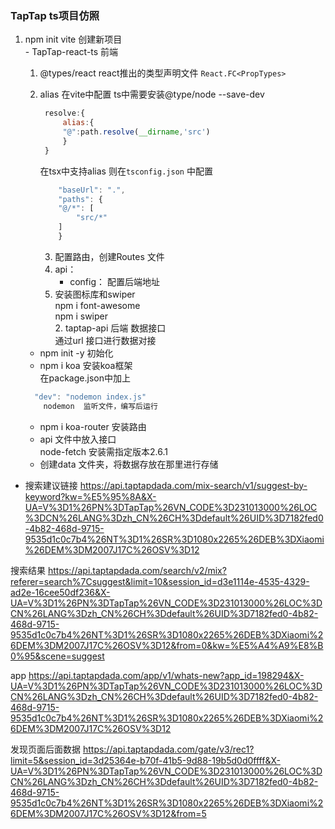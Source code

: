 ### TapTap ts项目仿照   
   1. npm init vite  创建新项目  
     - TapTap-react-ts  前端    
        1. @types/react  react推出的类型声明文件 `React.FC<PropTypes>`     

        2. alias 在vite中配置  ts中需要安装@type/node --save-dev 
           ```js
            resolve:{
                alias:{
                "@":path.resolve(__dirname,'src')
                }
            }   
            ```   
            在tsx中支持alias  则在`tsconfig.json` 中配置  
            ```js  
                "baseUrl": ".",
                "paths": {
                "@/*": [
                    "src/*"
                ]
                }
            ```   
            3. 配置路由，创建Routes 文件   
            4. api：
                - config： 配置后端地址  
            5. 安装图标库和swiper  
            npm i font-awesome   
            npm i swiper  
    2. taptap-api  后端 数据接口   
        通过url 接口进行数据对接   
        - npm init -y 初始化   
        - npm i koa  安装koa框架  
        在package.json中加上 
        ```js 
          "dev": "nodemon index.js"
            nodemon  监听文件，编写后运行
        ```
        -  npm i koa-router 安装路由 
        - api 文件中放入接口  
            node-fetch 安装需指定版本2.6.1   
        - 创建data 文件夹，将数据存放在那里进行存储   

- 搜索建议链接
https://api.taptapdada.com/mix-search/v1/suggest-by-keyword?kw=%E5%95%8A&X-UA=V%3D1%26PN%3DTapTap%26VN_CODE%3D231013000%26LOC%3DCN%26LANG%3Dzh_CN%26CH%3Ddefault%26UID%3D7182fed0-4b82-468d-9715-9535d1c0c7b4%26NT%3D1%26SR%3D1080x2265%26DEB%3DXiaomi%26DEM%3DM2007J17C%26OSV%3D12   

搜索结果
https://api.taptapdada.com/search/v2/mix?referer=search%7Csuggest&limit=10&session_id=d3e1114e-4535-4329-ad2e-16cee50df236&X-UA=V%3D1%26PN%3DTapTap%26VN_CODE%3D231013000%26LOC%3DCN%26LANG%3Dzh_CN%26CH%3Ddefault%26UID%3D7182fed0-4b82-468d-9715-9535d1c0c7b4%26NT%3D1%26SR%3D1080x2265%26DEB%3DXiaomi%26DEM%3DM2007J17C%26OSV%3D12&from=0&kw=%E5%A4%A9%E8%B0%95&scene=suggest  

app
https://api.taptapdada.com/app/v1/whats-new?app_id=198294&X-UA=V%3D1%26PN%3DTapTap%26VN_CODE%3D231013000%26LOC%3DCN%26LANG%3Dzh_CN%26CH%3Ddefault%26UID%3D7182fed0-4b82-468d-9715-9535d1c0c7b4%26NT%3D1%26SR%3D1080x2265%26DEB%3DXiaomi%26DEM%3DM2007J17C%26OSV%3D12

发现页面后面数据
https://api.taptapdada.com/gate/v3/rec1?limit=5&session_id=3d25364e-b70f-41b5-9d88-19b5d0d0ffff&X-UA=V%3D1%26PN%3DTapTap%26VN_CODE%3D231013000%26LOC%3DCN%26LANG%3Dzh_CN%26CH%3Ddefault%26UID%3D7182fed0-4b82-468d-9715-9535d1c0c7b4%26NT%3D1%26SR%3D1080x2265%26DEB%3DXiaomi%26DEM%3DM2007J17C%26OSV%3D12&from=5